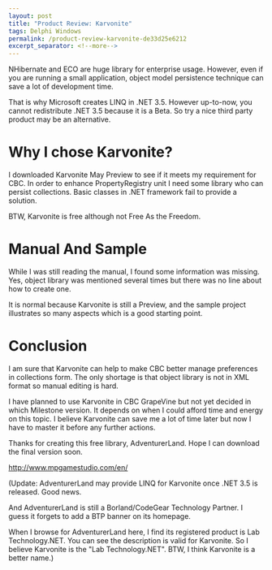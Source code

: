 ```yaml
---
layout: post
title: "Product Review: Karvonite"
tags: Delphi Windows
permalink: /product-review-karvonite-de33d25e6212
excerpt_separator: <!--more-->
---
```

NHibernate and ECO are huge library for enterprise usage. However, even if you are running a small application, object model persistence technique can save a lot of development time.

That is why Microsoft creates LINQ in .NET 3.5. However up-to-now, you cannot redistribute .NET 3.5 because it is a Beta. So try a nice third party product may be an alternative.
<!--more-->

# Why I chose Karvonite?

I downloaded Karvonite May Preview to see if it meets my requirement for CBC. In order to enhance PropertyRegistry unit I need some library who can persist collections. Basic classes in .NET framework fail to provide a solution.

BTW, Karvonite is free although not Free As the Freedom.

# Manual And Sample

While I was still reading the manual, I found some information was missing. Yes, object library was mentioned several times but there was no line about how to create one.

It is normal because Karvonite is still a Preview, and the sample project illustrates so many aspects which is a good starting point.

# Conclusion

I am sure that Karvonite can help to make CBC better manage preferences in collections form. The only shortage is that object library is not in XML format so manual editing is hard.

I have planned to use Karvonite in CBC GrapeVine but not yet decided in which Milestone version. It depends on when I could afford time and energy on this topic. I believe Karvonite can save me a lot of time later but now I have to master it before any further actions.

Thanks for creating this free library, AdventurerLand. Hope I can download the final version soon.

http://www.mpgamestudio.com/en/

(Update: AdventurerLand may provide LINQ for Karvonite once .NET 3.5 is released. Good news.

And AdventurerLand is still a Borland/CodeGear Technology Partner. I guess it forgets to add a BTP banner on its homepage.

When I browse for AdventurerLand here, I find its registered product is Lab Technology.NET. You can see the description is valid for Karvonite. So I believe Karvonite is the "Lab Technology.NET". BTW, I think Karvonite is a better name.)
